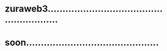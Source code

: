 # zuraweb3.........................................................
# soon.............................................

